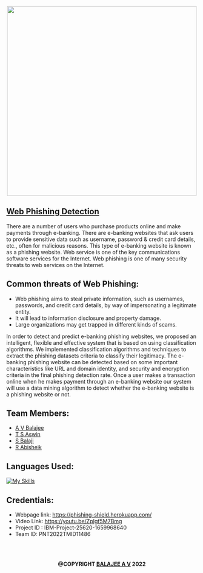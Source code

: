 <p align="center"><img src="https://www.promptcloud.com/wp-content/uploads/2015/01/ibm-logo.jpg" width="500px">

## <a> <a href="https://phishing-shield.herokuapp.com/"> Web Phishing Detection </a>
There are a number of users who purchase products online and make payments through e-banking. There are e-banking websites that ask users to provide sensitive data such as username, password & credit card details, etc., often for malicious reasons. This type of e-banking website is known as a phishing website. Web service is one of the key communications software services for the Internet. Web phishing is one of many security threats to web services on the Internet. 

## Common threats of Web Phishing:
- Web phishing aims to steal private information, such as usernames, passwords, and credit card details, by way of impersonating a legitimate entity.
- It will lead to information disclosure and property damage.
- Large organizations may get trapped in different kinds of scams.

In order to detect and predict e-banking phishing websites, we proposed an intelligent, flexible and effective system that is based on using classification algorithms.  We implemented classification algorithms and techniques to extract the phishing datasets criteria to classify their legitimacy. The e-banking phishing website can be detected based on some important characteristics like URL and domain identity, and security and encryption criteria in the final phishing detection rate. Once a user makes a transaction online when he makes payment through an e-banking website our system will use a data mining algorithm to detect whether the e-banking website is a phishing website or not.

## Team Members:
- <a href="https://github.com/AVBalajee">A V Balajee </a>
- <a href="https://github.com/aswinthumati">T S Aswin </a>
- <a href="https://github.com/sbalaji02">S Balaji </a>
- <a href="https://github.com/rabisheik">R Abisheik </a>

  
## Languages Used:
[![My Skills](https://skillicons.dev/icons?i=angular,react,html,css,django,nodejs,python,mongodb&perline=10)](https://skillicons.dev)
  
## Credentials:
- Webpage link: https://phishing-shield.herokuapp.com/
- Video Link: https://youtu.be/ZpIgf5M7Bmg
- Project ID : IBM-Project-25620-1659968640
- Team ID: PNT2022TMID11486
<br>
<br>
<p align="center"><b>@COPYRIGHT <a> <a href="https://www.linkedin.com/in/balajeevg-techclog/"> BALAJEE A V</a> 2022
